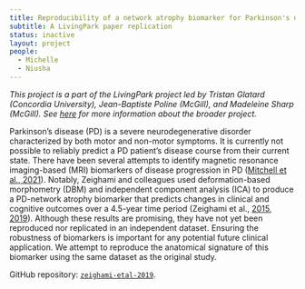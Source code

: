 ```yaml
---
title: Reproducibility of a network atrophy biomarker for Parkinson's disease
subtitle: A LivingPark paper replication
status: inactive
layout: project
people:
  - Michelle
  - Niusha
---
```


_This project is a part of the LivingPark project led by Tristan Glatard (Concordia University), Jean-Baptiste Poline (McGill), and Madeleine Sharp (McGill). See [here](https://github.com/LivingPark-MRI) for more information about the broader project._

Parkinson’s disease (PD) is a severe neurodegenerative disorder characterized by both motor and non-motor symptoms. It is currently not possible to reliably predict a PD patient’s disease course from their current state. There have been several attempts to identify magnetic resonance imaging-based (MRI) biomarkers of disease progression in PD ([Mitchell et al., 2021](https://doi.org/10.1001/jamaneurol.2021.1312)). Notably, Zeighami and colleagues used deformation-based morphometry (DBM) and independent component analysis (ICA) to produce a PD-network atrophy biomarker that predicts changes in clinical and cognitive outcomes over a 4.5-year time period (Zeighami et al., [2015](https://doi.org/10.7554/eLife.08440), [2019](https://doi.org/10.1016%2Fj.nicl.2019.101986)). Although these results are promising, they have not yet been reproduced nor replicated in an independent dataset. Ensuring the robustness of biomarkers is important for any potential future clinical application. We attempt to reproduce the anatomical signature of this biomarker using the same dataset as the original study.

GitHub repository: [`zeighami-etal-2019`](https://github.com/LivingPark-MRI/zeighami-etal-2019).
